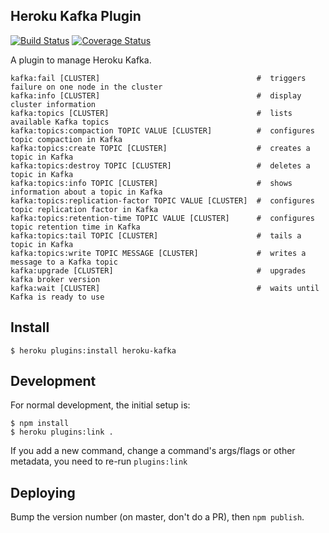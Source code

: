 ## Heroku Kafka Plugin

[![Build Status](https://travis-ci.org/heroku/heroku-kafka-jsplugin.svg?branch=master)](https://travis-ci.org/heroku/heroku-kafka-jsplugin)
[![Coverage Status](https://coveralls.io/repos/github/heroku/heroku-kafka-jsplugin/badge.svg?branch=master)](https://coveralls.io/github/heroku/heroku-kafka-jsplugin?branch=master)

A plugin to manage Heroku Kafka.

```
kafka:fail [CLUSTER]                                   #  triggers failure on one node in the cluster
kafka:info [CLUSTER]                                   #  display cluster information
kafka:topics [CLUSTER]                                 #  lists available Kafka topics
kafka:topics:compaction TOPIC VALUE [CLUSTER]          #  configures topic compaction in Kafka
kafka:topics:create TOPIC [CLUSTER]                    #  creates a topic in Kafka
kafka:topics:destroy TOPIC [CLUSTER]                   #  deletes a topic in Kafka
kafka:topics:info TOPIC [CLUSTER]                      #  shows information about a topic in Kafka
kafka:topics:replication-factor TOPIC VALUE [CLUSTER]  #  configures topic replication factor in Kafka
kafka:topics:retention-time TOPIC VALUE [CLUSTER]      #  configures topic retention time in Kafka
kafka:topics:tail TOPIC [CLUSTER]                      #  tails a topic in Kafka
kafka:topics:write TOPIC MESSAGE [CLUSTER]             #  writes a message to a Kafka topic
kafka:upgrade [CLUSTER]                                #  upgrades kafka broker version
kafka:wait [CLUSTER]                                   #  waits until Kafka is ready to use
```

## Install

``` sh-session
$ heroku plugins:install heroku-kafka
```

## Development

For normal development, the initial setup is:
``` sh-session
$ npm install
$ heroku plugins:link .
```

If you add a new command, change a command's args/flags or other metadata, you need to re-run `plugins:link`


## Deploying

Bump the version number (on master, don't do a PR), then `npm publish`.
